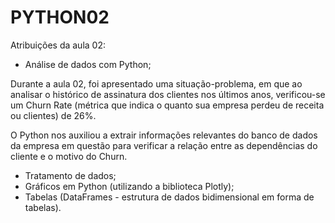 # PYTHON02

Atribuições da aula 02:

- Análise de dados com Python;

Durante a aula 02, foi apresentado uma situação-problema, em que ao analisar o histórico de assinatura dos clientes nos últimos anos, verificou-se um Churn Rate (métrica que indica o quanto sua empresa perdeu de receita ou clientes) de 26%.

O Python nos auxiliou a extrair informações relevantes do banco de dados da empresa em questão para verificar a relação entre as dependências do cliente e o motivo do Churn.

- Tratamento de dados;
- Gráficos em Python (utilizando a biblioteca Plotly);
- Tabelas (DataFrames - estrutura de dados bidimensional em forma de tabelas).
